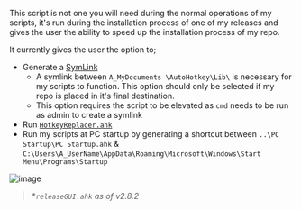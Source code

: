 This script is not one you will need during the normal operations of my scripts, it's run during the installation process of one of my releases and gives the user the ability to speed up the installation process of my repo.

It currently gives the user the option to;
- Generate a [SymLink](https://github.com/Tomshiii/ahk/wiki/CreateSymLink.ahk)
    - A symlink between `A_MyDocuments \AutoHotkey\Lib\` is necessary for my scripts to function. This option should only be selected if my repo is placed in it's final destination.
    - This option requires the script to be elevated as `cmd` needs to be run as admin to create a symlink
- Run [`HotkeyReplacer.ahk`](https://github.com/Tomshiii/ahk/wiki/Hotkey-Replacer.ahk)
- Run my scripts at PC startup by generating a shortcut between `..\PC Startup\PC Startup.ahk` & `C:\Users\A_UserName\AppData\Roaming\Microsoft\Windows\Start Menu\Programs\Startup`

![image](https://user-images.githubusercontent.com/53557479/208209770-f9a2f343-565e-4972-a22b-c6848c27ef53.png)

> **`releaseGUI.ahk` as of v2.8.2*
